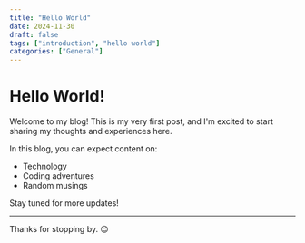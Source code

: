 ```yaml
---
title: "Hello World"
date: 2024-11-30
draft: false
tags: ["introduction", "hello world"]
categories: ["General"]
---
```


# Hello World!

Welcome to my blog! This is my very first post, and I'm excited to start sharing my thoughts and experiences here.

In this blog, you can expect content on:
- Technology
- Coding adventures
- Random musings

Stay tuned for more updates!

---

Thanks for stopping by. 😊
